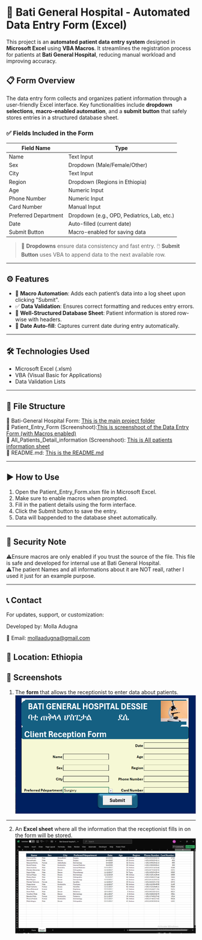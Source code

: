# 🏥 Bati General Hospital - Automated Data Entry Form (Excel)

This project is an **automated patient data entry system** designed in **Microsoft Excel** using **VBA Macros**. It streamlines the registration process for patients at **Bati General Hospital**, reducing manual workload and improving accuracy.

## 📋 Form Overview

The data entry form collects and organizes patient information through a user-friendly Excel interface. Key functionalities include **dropdown selections**, **macro-enabled automation**, and a **submit button** that safely stores entries in a structured database sheet.

### ✅ Fields Included in the Form

| Field Name           | Type               |
|----------------------|--------------------|
| Name                 | Text Input         |
| Sex                  | Dropdown (Male/Female/Other) |
| City                 | Text Input         |
| Region               | Dropdown (Regions in Ethiopia) |
| Age                  | Numeric Input      |
| Phone Number         | Numeric Input      |
| Card Number          | Manual Input |
| Preferred Department | Dropdown (e.g., OPD, Pediatrics, Lab, etc.) |
| Date                 | Auto-filled (current date) |
| Submit Button        | Macro-enabled for saving data |

> 🔁 **Dropdowns** ensure data consistency and fast entry.
> 🖱️ **Submit Button** uses VBA to append data to the next available row.

---

## ⚙️ Features

- 🧠 **Macro Automation**: Adds each patient’s data into a log sheet upon clicking "Submit".
- ✅ **Data Validation**: Ensures correct formatting and reduces entry errors.
- 🧾 **Well-Structured Database Sheet**: Patient information is stored row-wise with headers.
- 📆 **Date Auto-fill**: Captures current date during entry automatically.

---

## 🛠️ Technologies Used

- Microsoft Excel (.xlsm)
- VBA (Visual Basic for Applications)
- Data Validation Lists

---

## 📁 File Structure
📂 Bati-General Hospital Form: [This is the main project folder](https://github.com/Molla-Adugna/Automated-Data-Entry-Form/blob/main/Bati%20General%20Hospital%20Form.xlsm)   
📄 Patient_Entry_Form (Screenshoot):[This is screenshoot of the Data Entry Form (with Macros enabled)](https://github.com/Molla-Adugna/Automated-Data-Entry-Form/blob/main/Screenshot%20(364).png)  
📄 All_Patients_Detail_information (Screenshoot):  [This is All patients information sheet](https://github.com/Molla-Adugna/Automated-Data-Entry-Form/blob/main/Screenshot%20(366).png)  
📑 README.md: [This is the README.md](https://github.com/Molla-Adugna/Automated-Data-Entry-Form)       


---
## ▶️ How to Use  
1. Open the Patient_Entry_Form.xlsm file in Microsoft Excel.  
2. Make sure to enable macros when prompted.  
3. Fill in the patient details using the form interface.  
4. Click the Submit button to save the entry.  
5. Data will bappended to the database sheet automatically.

---

## 🔐 Security Note 

⚠️Ensure macros are only enabled if you trust the source of the file. This file is safe and developed for internal use at Bati General Hospital.  
⚠️The patient Names and all informations about it are NOT reall, rather I used it just for an example purpose.

---

## 📞 Contact
For updates, support, or customization:

Developed by: Molla Adugna  

📧 Email: mollaadugna@gmail.com  

## 📍 Location: Ethiopia


## 📸 Screenshots
1. The **form** that allows the receptionist to enter data about patients.![alt text](<Screenshot (364).png>)

---

2. An **Excel sheet** where all the information that the receptionist fills in on the form will be stored.![alt text](<Screenshot (366).png>)
